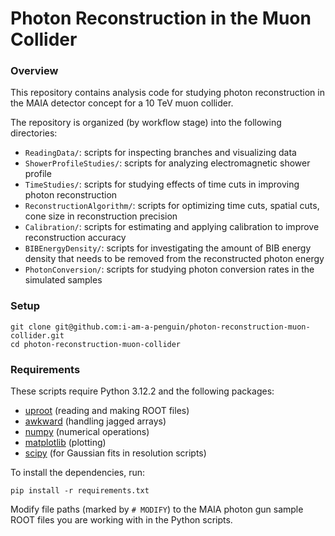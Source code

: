 # Photon Reconstruction in the Muon Collider

### Overview
This repository contains analysis code for studying photon reconstruction in the MAIA detector concept for a 10 TeV muon collider.

The repository is organized (by workflow stage) into the following directories:
- `ReadingData/`: scripts for inspecting branches and visualizing data
- `ShowerProfileStudies/`: scripts for analyzing electromagnetic shower profile
- `TimeStudies/`: scripts for studying effects of time cuts in improving photon reconstruction
- `ReconstructionAlgorithm/`: scripts for optimizing time cuts, spatial cuts, cone size in reconstruction precision
- `Calibration/`: scripts for estimating and applying calibration to improve reconstruction accuracy
- `BIBEnergyDensity/`: scripts for investigating the amount of BIB energy density that needs to be removed from the reconstructed photon energy
- `PhotonConversion/`: scripts for studying photon conversion rates in the simulated samples

### Setup
```
git clone git@github.com:i-am-a-penguin/photon-reconstruction-muon-collider.git
cd photon-reconstruction-muon-collider
```

### Requirements

These scripts require Python 3.12.2 and the following packages:

- [uproot](https://github.com/scikit-hep/uproot) (reading and making ROOT files)
- [awkward](https://awkward-array.org/) (handling jagged arrays)
- [numpy](https://numpy.org/) (numerical operations)
- [matplotlib](https://matplotlib.org/) (plotting)
- [scipy](https://scipy.org/) (for Gaussian fits in resolution scripts)

To install the dependencies, run:
```
pip install -r requirements.txt
```
 Modify file paths (marked by `# MODIFY`) to the MAIA photon gun sample ROOT files you are working with in the Python scripts.
